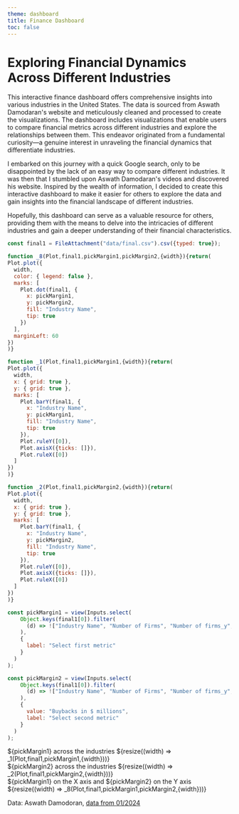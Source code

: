 ```yaml
---
theme: dashboard
title: Finance Dashboard 
toc: false
---
```

# Exploring Financial Dynamics Across Different Industries 

This interactive finance dashboard offers comprehensive insights into various industries in the United States. The data is sourced from Aswath Damodaran's website and meticulously cleaned and processed to create the visualizations. The dashboard includes visualizations that enable users to compare financial metrics across different industries and explore the relationships between them. This endeavor originated from a fundamental curiosity—a genuine interest in unraveling the financial dynamics that differentiate industries.

I embarked on this journey with a quick Google search, only to be disappointed by the lack of an easy way to compare different industries. It was then that I stumbled upon Aswath Damodaran's videos and discovered his website. Inspired by the wealth of information, I decided to create this interactive dashboard to make it easier for others to explore the data and gain insights into the financial landscape of different industries.

Hopefully, this dashboard can serve as a valuable resource for others, providing them with the means to delve into the intricacies of different industries and gain a deeper understanding of their financial characteristics.


```js
const final1 = FileAttachment("data/final.csv").csv({typed: true});
```

```js
function _8(Plot,final1,pickMargin1,pickMargin2,{width}){return(
Plot.plot({
  width,
  color: { legend: false },
  marks: [
    Plot.dot(final1, {
      x: pickMargin1,
      y: pickMargin2,
      fill: "Industry Name",
      tip: true
    })
  ],
  marginLeft: 60
})
)}

function _1(Plot,final1,pickMargin1,{width}){return(
Plot.plot({
  width,
  x: { grid: true },
  y: { grid: true },
  marks: [
    Plot.barY(final1, {
      x: "Industry Name",
      y: pickMargin1,
      fill: "Industry Name",
      tip: true
    }),
    Plot.ruleY([0]),
    Plot.axisX({ticks: []}),
    Plot.ruleX([0])
  ]
})
)}

function _2(Plot,final1,pickMargin2,{width}){return(
Plot.plot({
  width,
  x: { grid: true },
  y: { grid: true },
  marks: [
    Plot.barY(final1, {
      x: "Industry Name",
      y: pickMargin2,
      fill: "Industry Name",
      tip: true
    }),
    Plot.ruleY([0]),
    Plot.axisX({ticks: []}),
    Plot.ruleX([0])
  ]
})
)}
```

```js
const pickMargin1 = view(Inputs.select(
    Object.keys(final1[0]).filter(
      (d) => !["Industry Name", "Number of Firms", "Number of firms_y", "Number of firms_x"].includes(d)
    ),
    {
      label: "Select first metric"
    }
  )
);

```

```js
const pickMargin2 = view(Inputs.select(
    Object.keys(final1[0]).filter(
      (d) => !["Industry Name", "Number of Firms", "Number of firms_y", "Number of firms_x"].includes(d)
    ),
    {
      value: "Buybacks in $ millions",
      label: "Select second metric"
    }
  )
);

```

<div class="card">${pickMargin1} across the industries ${resize((width) => _1(Plot,final1,pickMargin1,{width}))}
</div>
<div class="card">${pickMargin2} across the industries ${resize((width) => _2(Plot,final1,pickMargin2,{width}))}
</div>

<div class="grid grid-cols-1">
  <div class="card">${pickMargin1} on the X axis and ${pickMargin2} on the Y axis ${resize((width) => _8(Plot,final1,pickMargin1,pickMargin2,{width}))}
  </div>
</div>


Data: Aswath Damodoran, [data from 01/2024](https://pages.stern.nyu.edu/~adamodar/New_Home_Page/datacurrent.html)
